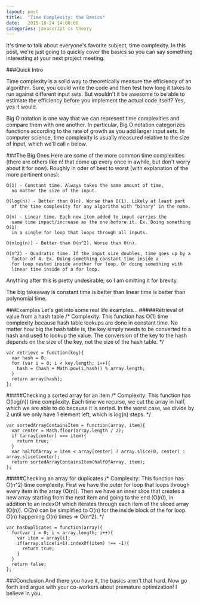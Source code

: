 ```yaml
---
layout: post
title:  "Time Complexity: the Basics"
date:   2015-10-24 14:00:00
categories: javascript cs theory
---
```


It's time to talk about everyone's favorite subject, time complexity. In this post, we're just going to quickly cover the basics so you can say something interesting at your next project meeting.

###Quick Intro

Time complexity is a solid way to theoretically measure the efficiency of an algorithm. Sure, you could write the code and then test how long it takes to run against different input sets. But wouldn't it be awesome to be able to estimate the efficiency before you implement the actual code itself? Yes, yes it would.

Big O notation is one way that we can represent time complexities and compare them with one another. In particular, Big O notation categorizes functions according to the rate of growth as you add larger input sets. In computer science, time complexity is usually measured relative to the size of input, which we'll call `n` below.

###The Big Ones
Here are some of the more common time complexities (there are others like n! that come up every once in awhile, but don't worry about it for now).
Roughly in oder of best to worst (with explanation of the more pertinent ones):

    O(1) - Constant time. Always takes the same amount of time,
      no matter the size of the input.

    O(log(n)) - Better than O(n). Worse than O(1). Likely at least part
      of the time complexity for any algorithm with "binary" in the name.

    O(n) - Linear time. Each new item added to input carries the
      same time impact/increase as the one before it. Ex. Doing something O(1)
      in a single for loop that loops through all inputs.

    O(nlog(n)) - Better than O(n^2). Worse than O(n).

    O(n^2) - Quadratic time. If the input size doubles, time goes up by a
      factor of 4. Ex. Doing something constant time inside a
      for loop nested inside another for loop. Or doing something with
      linear time inside of a for loop.

Anything after this is pretty undesirable, so I am omitting it for brevity.

The big takeaway is constant time is better than linear time is better than polynomial time.

###Examples
Let's get into some real life examples...
#####Retrieval of value from a hash table
    /*
     Complexity: This function has O(1) time complexity because hash table
     lookups are done in constant time. No matter how big the hash table is,
     the key simply needs to be converted to a hash and used to lookup the value.
     The conversion of the key to the hash depends on the size of the key, not the
     size of the hash table.
     */

    var retrieve = function(key){
      var hash = 0;
      for (var i = 0; i < key.length; i++){
        hash = (hash + Math.pow(i,hash)) % array.length;
      }
      return array[hash];
    };
#####Checking a sorted array for an item
    /*
     Complexity: This function has O(log(n)) time complexity. Each time we recurse,
     we cut the array in half, which we are able to do because it is sorted. In the worst case,
     we divide by 2 until we only have 1 element left, which is log(n) steps.
     */

    var sortedArrayContainsItem = function(array, item){
      var center = Math.floor(array.length / 2);
      if (array[center] === item){
        return true;
      }
      var halfOfArray = item < array[center] ? array.slice(0, center) : array.slice(center);
      return sortedArrayContainsItem(halfOfArray, item);
    };

#####Checking an array for duplicates
    /*
     Complexity: This function has O(n^2) time complexity. First we have the outer
     for loop that loops through every item in the array (O(n)). Then we have
     an inner slice that creates a new array starting from the next item
     and going to the end (O(n)), in addition to an indexOf which iterates through each
     item of the sliced array (O(n)). O(2n) can be simplified to O(n) for the inside block 
     of the for loop. O(n) happening O(n) times => O(n^2).
     */

    var hasDuplicates = function(array){
      for(var i = 0; i < array.length; i++){
        var item = array[i];
        if(array.slice(i+1).indexOf(item) !== -1){
          return true;
        }
      }
      return false;
    };

###Conclusion
And there you have it, the basics aren't that hard. Now go forth and argue with your co-workers about premature optimization! I believe in you.
